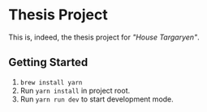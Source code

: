 Thesis Project
==============

This is, indeed, the thesis project for _"House Targaryen"_.

## Getting Started
1. `brew install yarn`
1. Run `yarn install` in project root.
1. Run `yarn run dev` to start development mode.
